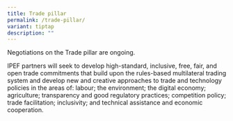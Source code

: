 ```yaml
---
title: Trade pillar
permalink: /trade-pillar/
variant: tiptap
description: ""
---
```

<p>Negotiations on the Trade pillar are ongoing.</p>
<p></p>
<p>IPEF partners will seek to develop high-standard, inclusive, free, fair,
and open trade commitments that build upon the rules-based multilateral
trading system and develop new and creative approaches to trade and technology
policies in the areas of: labour; the environment; the digital economy;
agriculture; transparency and good regulatory practices; competition policy;
trade facilitation; inclusivity; and technical assistance and economic
cooperation.&nbsp;&nbsp;</p>
<p>
<br>
<br>
<br>
</p>